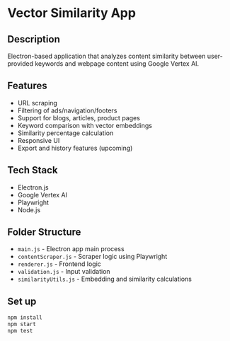 # Vector Similarity App

## Description
Electron-based application that analyzes content similarity between user-provided keywords and webpage content using Google Vertex AI.

## Features
- URL scraping
- Filtering of ads/navigation/footers
- Support for blogs, articles, product pages
- Keyword comparison with vector embeddings
- Similarity percentage calculation
- Responsive UI
- Export and history features (upcoming)

## Tech Stack
- Electron.js
- Google Vertex AI
- Playwright
- Node.js

## Folder Structure

- `main.js` - Electron app main process
- `contentScraper.js` - Scraper logic using Playwright
- `renderer.js` - Frontend logic
- `validation.js` - Input validation
- `similarityUtils.js` - Embedding and similarity calculations

## Set up 
```bash
npm install
npm start
npm test
